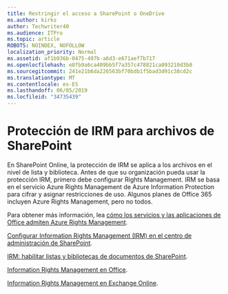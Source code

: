 ```yaml
---
title: Restringir el acceso a SharePoint o OneDrive
ms.author: kirks
author: Techwriter40
ms.audience: ITPro
ms.topic: article
ROBOTS: NOINDEX, NOFOLLOW
localization_priority: Normal
ms.assetid: af1b936b-0475-497b-a6d3-e671aef7b717
ms.openlocfilehash: e8fb9a6ca409bb5f7a357c478821ca093210d3b0
ms.sourcegitcommit: 241e21b6da226563bf70bdb1f5bad3d91c38cd2c
ms.translationtype: MT
ms.contentlocale: es-ES
ms.lasthandoff: 06/05/2019
ms.locfileid: "34735439"
---
```

# <a name="irm-protection-to-sharepoint-files"></a>Protección de IRM para archivos de SharePoint


En SharePoint Online, la protección de IRM se aplica a los archivos en el nivel de lista y biblioteca. Antes de que su organización pueda usar la protección IRM, primero debe configurar Rights Management. IRM se basa en el servicio Azure Rights Management de Azure Information Protection para cifrar y asignar restricciones de uso. Algunos planes de Office 365 incluyen Azure Rights Management, pero no todos. 

Para obtener más información, lea [cómo los servicios y las aplicaciones de Office admiten Azure Rights Management](https://docs.microsoft.com/azure/information-protection/understand-explore/office-apps-services-support).

[Configurar Information Rights Management (IRM) en el centro de administración de SharePoint](https://docs.microsoft.com/en-us/office365/securitycompliance/set-up-irm-in-sp-admin-center).

[IRM: habilitar listas y bibliotecas de documentos de SharePoint](https://docs.microsoft.com/en-us/office365/securitycompliance/set-up-irm-in-sp-admin-center#irm-enable-sharepoint-document-libraries-and-lists).

[Information Rights Management en Office](https://support.office.com/en-US/Article/Information-Rights-Management-in-Office-c7a70797-6b1e-493f-acf7-92a39b85e30c).

[Information Rights Management en Exchange Online](https://docs.microsoft.com/en-us/office365/SecurityCompliance/information-rights-management-in-exchange-online).


